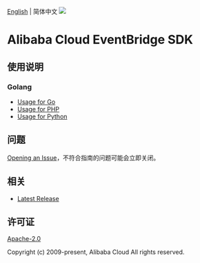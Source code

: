 [English](README.md) | 简体中文
![](https://aliyunsdk-pages.alicdn.com/icons/AlibabaCloud.svg)

# Alibaba Cloud EventBridge SDK

## 使用说明

### Golang
- [Usage for Go](./golang/README-CN.md)
- [Usage for PHP](./php/README-CN.md)
- [Usage for Python](./python/README-CN.md)

## 问题

[Opening an Issue](https://github.com/aliyun/alibabacloud-eventbridge-sdk/issues/new)，不符合指南的问题可能会立即关闭。

## 相关

- [Latest Release](https://github.com/aliyun/alibabacloud-eventbridge-sdk)

## 许可证

[Apache-2.0](http://www.apache.org/licenses/LICENSE-2.0)

Copyright (c) 2009-present, Alibaba Cloud All rights reserved.
